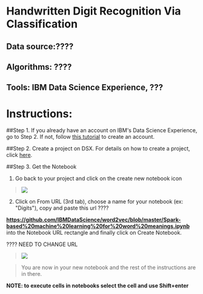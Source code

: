 # Handwritten Digit Recognition Via Classification

## Data source:????
## Algorithms: ????
## Tools: IBM Data Science Experience, ???

# Instructions:

##Step 1. If you already have an account on IBM's Data Science Experience, go to Step 2. If not, follow [this tutorial](https://github.com/IBMDataScience/getting-started) to create an account.

##Step 2. Create a project on DSX. For details on how to create a project, click [here](https://github.com/IBMDataScience/getting-started#step-2-create-a-project).

##Step 3. Get the Notebook

1. Go back to your project and click on the create new notebook icon

 >  <img src="https://github.com/IBMDataScience/word2vec/blob/master/images/proj-with-tweets.png"/>
 
2. Click on From URL (3rd tab), choose a name for your notebook (ex: "Digits"), copy and paste this url ????

**https://github.com/IBMDataScience/word2vec/blob/master/Spark-based%20machine%20learning%20for%20word%20meanings.ipynb** into the Notebook URL rectangle and finally click on Create Notebook.

???? NEED TO CHANGE URL

 >  <img src="https://github.com/IBMDataScience/word2vec/blob/master/images/create-notebook.png"/>
 
 > You are now in your new notebook and the rest of the instructions are in there.

**NOTE: to execute cells in notebooks select the cell and use Shift+enter**
